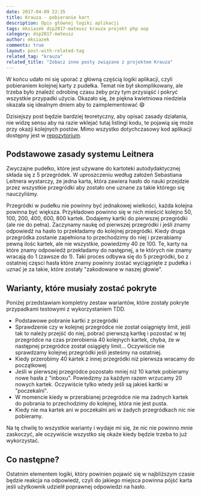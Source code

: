 ```yaml
---
date: 2017-04-09 22:35
title: Krauza - pobieranie kart
description: Opis głównej logiki aplikacji
tags: mksiazek dsp2017-mateusz krauza projekt php oop
category: dsp2017-mateusz
author: mksiazek
comments: true
layout: post-with-related-tag
related_tag: "krauza"
related_title: "Zobacz inne posty związane z projektem Krauza"
---
```


W końcu udało mi się uporać z główną częścią logiki aplikacji, czyli pobieraniem kolejnej karty z pudełka. Temat nie był
skomplikowany, ale trzeba było znaleźć odrobinę czasu żeby przy tym przysiąść i pokryć wszystkie przypadki użycia.
Okazało się, że piękna kwietniowa niedziela okazała się idealnym dniem aby to zaimplementować :smile:

Dzisiejszy post będzie bardziej teoretyczny, aby opisać zasady działania, nie widzę sensu aby na razie wklejać tutaj
listingi kodu, te pojawią się może przy okazji kolejnych postów. Mimo wszystko dotychczasowy kod aplikacji dostępny
jest w [repozytorium](https://github.com/mejt/Krauza).

## Podstawowe zasady systemu Leitnera
Zwyczajne pudełko, które jest używane do kartoteki autodydaktycznej składa się z 5 przegródek. W uproszczeniu według
założeń Sebastiana Leitnera wystarczy, że jedna karta, która zawiera hasło do nauki przejdzie przez wszystkie przegródki
aby zostało one uznane za takie którego się nauczyliśmy.

Przegródki w pudełku nie powinny być jednakowej wielkości, każda kolejna powinna być większa. Przykładowo powinno
się w nich mieścić kolejno 50, 100, 200, 400, 600, 800 kartek. Dodajemy kartki do pierwszej przegródki (ale nie do pełna).
Zaczynamy naukę od pierwszej przegródki i jeśli znamy odpowiedź na hasło to przekładamy do kolejnej przegródki. Kiedy
druga przegródka zostanie zapełniona to przechodzimy do niej i przerabiamy pewną ilośc kartek, ale nie wszystkie,
powiedzmy 40 ze 100. Te, karty na które znamy odpowiedź przekładamy do następnej, a te których nie znamy wracają do 1 (zawsze do 1).
Taki proces odbywa się do 5 przegródki, bo z ostatniej częsci hasła które znamy powinny zostać wyciągnięte z pudełka i uznać
je za takie, które zostały "zakodowane w naszej głowie".

## Warianty, które musiały zostać pokryte
Poniżej przedstawiam kompletny zestaw wariantów, które zostały pokryte przypadkami testowymi z wykorzystaniem TDD.

* Podstawowe pobranie kartki z przegródki
* Sprawdzenie czy w kolejnej przegródce nie został osiągnięty limit, jeśli tak to należy przejść do niej, pobrać pierwszą
kartkę i pozostać w tej przegródce na czas przerobienia 40 kolejnych kartek, chyba, że w następnej przegródce został
osiągięty limit... Oczywiście nie sprawdzamy kolejnej przegródki jeśli jesteśmy na ostatniej.
* Kiedy przerobimy 40 kartek z innej przegródki niż pierwsza wracamy do początkowej
* Jeśli w pierwszej przegródce pozostało mniej niż 10 kartek pobieramy nowe hasła z "inboxu". Powiedzmy za każdym razem
wrzucamy 20 nowych kartek. Oczywiście tylko wtedy jeśli są jakieś kartki w "poczekalni".
* W momencie kiedy w przerabianej przegródce nie ma żadnych kartek do pobrania to przechodzimy do kolejnej, która nie
jest pusta.
* Kiedy nie ma kartek ani w poczekalni ani w żadych przegródkach nic nie pobieramy.

Na tę chwilę to wszystkie warianty i wydaje mi się, że nic nie powinno mnie zaskoczyć, ale oczywiście wszystko się okaże
kiedy będzie trzeba to już wykorzystać.

## Co następne?
Ostatnim elementem logiki, który powinien pojawić się w najbliższym czasie będzie reakcja na odpowiedź, czyli do jakiego
miejsca powinna pójść karta jeśli użytkownik udzielił poprawnej odpowiedzi na hasło.
